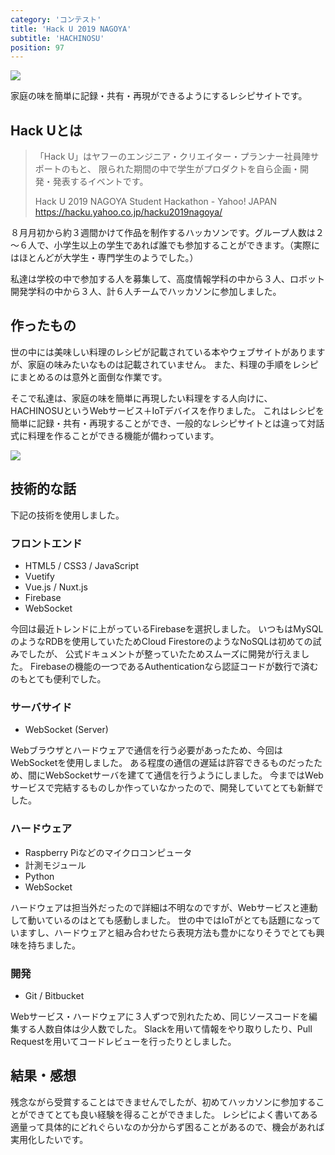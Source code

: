 ```yaml
---
category: 'コンテスト'
title: 'Hack U 2019 NAGOYA'
subtitle: 'HACHINOSU'
position: 97
---
```


![](/images/contests/201908_hacku/index.jpg)

家庭の味を簡単に記録・共有・再現ができるようにするレシピサイトです。

## Hack Uとは

> 「Hack U」はヤフーのエンジニア・クリエイター・プランナー社員陣サポートのもと、
> 限られた期間の中で学生がプロダクトを自ら企画・開発・発表するイベントです。
> 
> Hack U 2019 NAGOYA Student Hackathon - Yahoo! JAPAN<br>
> https://hacku.yahoo.co.jp/hacku2019nagoya/ 

８月月初から約３週間かけて作品を制作するハッカソンです。グループ人数は２～６人で、小学生以上の学生であれば誰でも参加することができます。（実際にはほとんどが大学生・専門学生のようでした。）

私達は学校の中で参加する人を募集して、高度情報学科の中から３人、ロボット開発学科の中から３人、計６人チームでハッカソンに参加しました。

## 作ったもの

世の中には美味しい料理のレシピが記載されている本やウェブサイトがありますが、家庭の味みたいなものは記載されていません。
また、料理の手順をレシピにまとめるのは意外と面倒な作業です。

そこで私達は、家庭の味を簡単に再現したい料理をする人向けに、HACHINOSUというWebサービス＋IoTデバイスを作りました。
これはレシピを簡単に記録・共有・再現することができ、一般的なレシピサイトとは違って対話式に料理を作ることができる機能が備わっています。

![](/images/contests/201908_hacku/1.jpg)

## 技術的な話

下記の技術を使用しました。

### フロントエンド

- HTML5 / CSS3 / JavaScript
- Vuetify
- Vue.js / Nuxt.js
- Firebase
- WebSocket 

今回は最近トレンドに上がっているFirebaseを選択しました。
いつもはMySQLのようなRDBを使用していたためCloud FirestoreのようなNoSQLは初めての試みでしたが、
公式ドキュメントが整っていたためスムーズに開発が行えました。
Firebaseの機能の一つであるAuthenticationなら認証コードが数行で済むのもとても便利でした。

### サーバサイド

- WebSocket (Server) 

Webブラウザとハードウェアで通信を行う必要があったため、今回はWebSocketを使用しました。
ある程度の通信の遅延は許容できるものだったため、間にWebSocketサーバを建てて通信を行うようにしました。
今まではWebサービスで完結するものしか作っていなかったので、開発していてとても新鮮でした。

### ハードウェア

- Raspberry Piなどのマイクロコンピュータ
- 計測モジュール
- Python
- WebSocket 

ハードウェアは担当外だったので詳細は不明なのですが、Webサービスと連動して動いているのはとても感動しました。
世の中ではIoTがとても話題になっていますし、ハードウェアと組み合わせたら表現方法も豊かになりそうでとても興味を持ちました。

### 開発

- Git / Bitbucket 

Webサービス・ハードウェアに３人ずつで別れたため、同じソースコードを編集する人数自体は少人数でした。
Slackを用いて情報をやり取りしたり、Pull Requestを用いてコードレビューを行ったりとしました。

## 結果・感想

残念ながら受賞することはできませんでしたが、初めてハッカソンに参加することができてとても良い経験を得ることができました。
レシピによく書いてある適量って具体的にどれぐらいなのか分からず困ることがあるので、機会があれば実用化したいです。 
